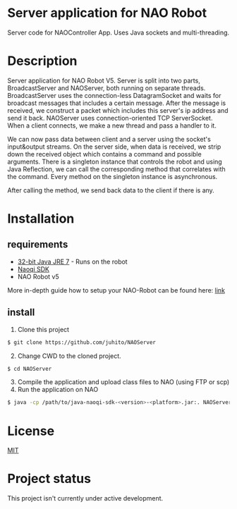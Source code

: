 # Server application for NAO Robot
Server code for NAOController App. Uses Java sockets and multi-threading.

# Description
Server application for NAO Robot V5. Server is split into two parts, BroadcastServer and NAOServer, both running on separate threads. BroadcastServer uses the connection-less DatagramSocket and waits for broadcast messages that includes a certain message. After the message is received, we construct a packet which includes this server's ip address and send it back. NAOServer uses connection-oriented TCP ServerSocket. When a client connects, we make a new thread and pass a handler to it.

We can now pass data between client and a server using the socket's input&output streams. On the server side, when data is received, we strip down the received object which contains a command and possible arguments. There is a singleton instance that controls the robot and using Java Reflection, we can call the corresponding method that correlates with the command. Every method on the singleton instance is asynchronous.

After calling the method, we send back data to the client if there is any.

# Installation

## requirements

* [32-bit Java JRE 7](https://www.oracle.com/java/technologies/javase/javase7-archive-downloads.html) - Runs on the robot
* [Naoqi SDK](https://community.aldebaran.com/en/resources/software)
* NAO Robot v5

More in-depth guide how to setup your NAO-Robot can be found here: [link](http://doc.aldebaran.com/2-1/dev/java/index_java.html)

## install
1. Clone this project
```bash
$ git clone https://github.com/juhito/NAOServer
```
2. Change CWD to the cloned project.
```bash
$ cd NAOServer
```
3. Compile the application and upload class files to NAO (using FTP or scp)
4. Run the application on NAO
```bash
$ java -cp /path/to/java-naoqi-sdk-<version>-<platform>.jar:. NAOServer
```

# License
[MIT](https://github.com/juhito/NAOServer/blob/development/LICENSE)

# Project status
This project isn't currently under active development.
